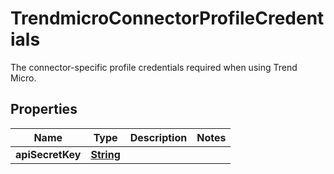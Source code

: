 

# TrendmicroConnectorProfileCredentials

 The connector-specific profile credentials required when using Trend Micro. 

## Properties

| Name | Type | Description | Notes |
|------------ | ------------- | ------------- | -------------|
|**apiSecretKey** | [**String**](String.md) |  |  |



